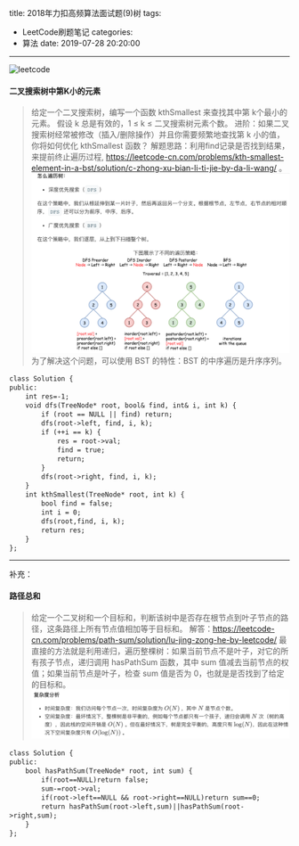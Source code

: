title: 2018年力扣高频算法面试题(9)树
tags:
  - LeetCode刷题笔记
categories:
  - 算法
date: 2019-07-28 20:20:00
---
![leetcode](https://imgconvert.csdnimg.cn/aHR0cHM6Ly9zczAuYmFpZHUuY29tLzczdDFiamVoMUJGM29kQ2YvaXQvdT00MTcyNTQ4MTE1LDExOTA2MDYwMzYmZm09ODUmcz0yQjQ1M0E2QTg1NDYyNkY1NTVFQzdDMDgwMDAwRTA5MA#pic_center)

<!--more-->

#### 二叉搜索树中第K小的元素

> 给定一个二叉搜索树，编写一个函数 kthSmallest 来查找其中第 k个最小的元素。
假设 k 总是有效的，1 ≤ k ≤ 二叉搜索树元素个数。
进阶：如果二叉搜索树经常被修改（插入/删除操作）并且你需要频繁地查找第 k 小的值，你将如何优化 kthSmallest 函数？
解题思路：利用find记录是否找到结果，来提前终止遍历过程, https://leetcode-cn.com/problems/kth-smallest-element-in-a-bst/solution/c-zhong-xu-bian-li-ti-jie-by-da-li-wang/ 。
![upload successful](/images/pasted-93.png)
为了解决这个问题，可以使用 BST 的特性：BST 的中序遍历是升序序列。

```
class Solution {
public:
    int res=-1;
    void dfs(TreeNode* root, bool& find, int& i, int k) {
        if (root == NULL || find) return;
        dfs(root->left, find, i, k);
        if (++i == k) {
            res = root->val;
            find = true;
            return;
        }
        dfs(root->right, find, i, k);
    }
    int kthSmallest(TreeNode* root, int k) {
        bool find = false;
        int i = 0;
        dfs(root,find, i, k);
        return res;
    }
};
```

***

补充：

#### 路径总和
>给定一个二叉树和一个目标和，判断该树中是否存在根节点到叶子节点的路径，这条路径上所有节点值相加等于目标和。
解答：https://leetcode-cn.com/problems/path-sum/solution/lu-jing-zong-he-by-leetcode/
最直接的方法就是利用递归，遍历整棵树：如果当前节点不是叶子，对它的所有孩子节点，递归调用 hasPathSum 函数，其中 sum 值减去当前节点的权值；如果当前节点是叶子，检查 sum 值是否为 0，也就是是否找到了给定的目标和。
![upload successful](/images/pasted-94.png)

```
class Solution {
public:
    bool hasPathSum(TreeNode* root, int sum) {
        if(root==NULL)return false;
        sum-=root->val;
        if(root->left==NULL && root->right==NULL)return sum==0;
        return hasPathSum(root->left,sum)||hasPathSum(root->right,sum);
    }
};
```

